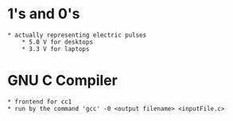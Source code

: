 # 1's and 0's
	* actually representing electric pulses
		* 5.0 V for desktops
		* 3.3 V for laptops

# GNU C Compiler
	* frontend for cc1
	* run by the command 'gcc' -0 <output filename> <inputFile.c>

